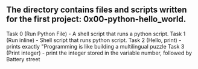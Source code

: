 ## The directory contains files and scripts written for the first project: 0x00-python-hello_world.
Task 0 (Run Python File) - A shell script that runs a python script.
Task 1 (Run inline) - Shell script that runs python script.
Task 2 (Hello, print) -   prints exactly "Programming is like building a multilingual puzzle
Task 3 (Print integer) -  print the integer stored in the variable number, followed by Battery street